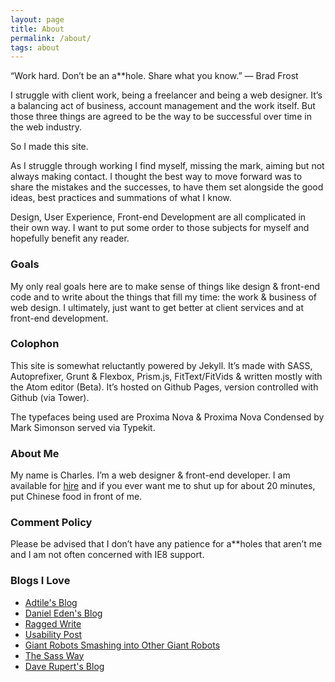 ```yaml
---
layout: page
title: About
permalink: /about/
tags: about
---
```


“Work hard. Don’t be an a**hole. Share what you know.” &mdash; Brad Frost

I struggle with client work, being a freelancer and being a web designer. It’s a balancing act of business, account management and the work itself. But those three things are agreed to be the way to be successful over time in the web industry.

So I made this site.

As I struggle through working I find myself, missing the mark, aiming but not always making contact. I thought the best way to move forward was to share the mistakes and the successes, to have them set alongside the good ideas, best practices and summations of what I know.

Design, User Experience, Front-end Development are all complicated in their own way. I want to put some order to those subjects for myself and hopefully benefit any reader.

### Goals

My only real goals here are to make sense of things like design & front-end code and to write about the things that fill my time: the work & business of web design. I ultimately, just want to get better at client services and at front-end development.

### Colophon

This site is somewhat reluctantly powered by Jekyll. It’s made with SASS, Autoprefixer, Grunt & Flexbox, Prism.js, FitText/FitVids & written mostly with the Atom editor (Beta). It’s hosted on Github Pages, version controlled with Github (via Tower).

The typefaces being used are Proxima Nova & Proxima Nova Condensed by Mark Simonson served via Typekit.

### About Me

My name is Charles. I’m a web designer & front-end developer. I am available for [hire](/connect/) and if you ever want me to shut up for about 20 minutes, put Chinese food in front of me.

### Comment Policy
Please be advised that I don’t have any patience for a**holes that aren’t me and I am not often concerned with IE8 support.

### Blogs I Love

- [Adtile's Blog](http://blog.adtile.me/)
- [Daniel Eden's Blog](http://daneden.me/)
- [Ragged Write](http://raggedwrite.net/)
- [Usability Post](http://usabilitypost.com/)
- [Giant Robots Smashing into Other Giant Robots](http://robots.thoughtbot.com/)
- [The Sass Way](http://thesassway.com/)
- [Dave Rupert's Blog](http://daverupert.com/)
